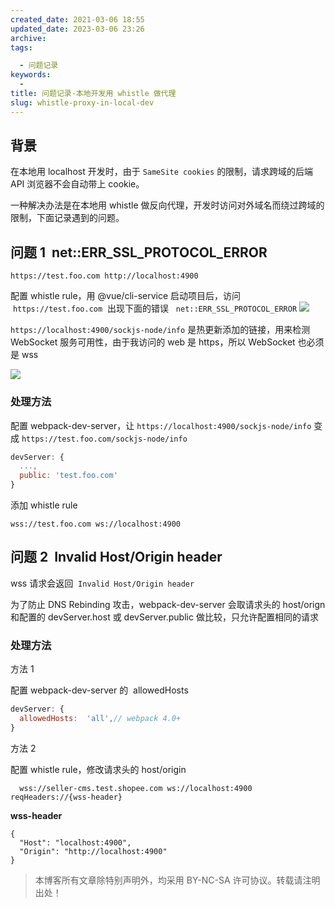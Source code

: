 ```yaml
---
created_date: 2021-03-06 18:55
updated_date: 2023-03-06 23:26
archive:
tags:

  - 问题记录
keywords:
  -
title: 问题记录-本地开发用 whistle 做代理
slug: whistle-proxy-in-local-dev
---
```


## 背景

在本地用 localhost 开发时，由于 `SameSite cookies` 的限制，请求跨域的后端 API 浏览器不会自动带上 cookie。

一种解决办法是在本地用 whistle 做反向代理，开发时访问对外域名而绕过跨域的限制，下面记录遇到的问题。

## 问题 1  net::ERR_SSL_PROTOCOL_ERROR

```
https://test.foo.com http://localhost:4900
```

配置 whistle rule，用 @vue/cli-service 启动项目后，访问  `https://test.foo.com`  出现下面的错误   `net::ERR_SSL_PROTOCOL_ERROR`
![](https://cdn.jsdelivr.net/gh/marsk6/image-center@master/20230307110309.png)

`https://localhost:4900/sockjs-node/info` 是热更新添加的链接，用来检测 WebSocket 服务可用性，由于我访问的 web 是 https，所以 WebSocket 也必须是 wss

![](https://confluence.shopee.io/download/attachments/1659227106/image2023-3-6_16-33-2.png?version=1&modificationDate=1678091583000&api=v2)

### 处理方法

配置 webpack-dev-server，让 `https://localhost:4900/sockjs-node/info` 变成 `https://test.foo.com/sockjs-node/info`

```js
devServer: {
  ...,
  public: 'test.foo.com'
}
```

添加 whistle rule

```
wss://test.foo.com ws://localhost:4900
```

## 问题 2  Invalid Host/Origin header

wss 请求会返回  `Invalid Host/Origin header`

为了防止 DNS Rebinding 攻击，webpack-dev-server 会取请求头的 host/orign 和配置的 devServer.host 或 devServer.public 做比较，只允许配置相同的请求

### 处理方法

方法 1

配置 webpack-dev-server 的  allowedHosts

```js
devServer: {
  allowedHosts:  'all',// webpack 4.0+
}
```

方法 2

配置 whistle rule，修改请求头的 host/origin

```
  wss://seller-cms.test.shopee.com ws://localhost:4900 reqHeaders://{wss-header}
```

**wss-header**

```
{
  "Host": "localhost:4900",
  "Origin": "http://localhost:4900"
}
```

> 本博客所有文章除特别声明外，均采用 BY-NC-SA 许可协议。转载请注明出处！
